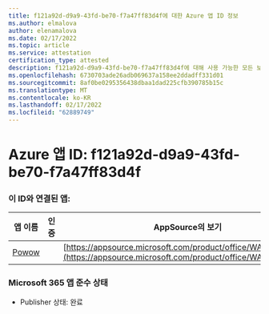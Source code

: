 ```yaml
---
title: f121a92d-d9a9-43fd-be70-f7a47ff83d4f에 대한 Azure 앱 ID 정보
ms.author: elmalova
author: elenamalova
ms.date: 02/17/2022
ms.topic: article
ms.service: attestation
certification_type: attested
description: f121a92d-d9a9-43fd-be70-f7a47ff83d4f에 대해 사용 가능한 모든 보안 및 규정 준수 정보입니다.
ms.openlocfilehash: 6730703ade26adb069637a158ee2ddadff331d01
ms.sourcegitcommit: 8af0be0295356438dbaa1dad225cfb390785b15c
ms.translationtype: MT
ms.contentlocale: ko-KR
ms.lasthandoff: 02/17/2022
ms.locfileid: "62889749"
---
```

# <a name="azure-app-id-f121a92d-d9a9-43fd-be70-f7a47ff83d4f"></a>Azure 앱 ID: f121a92d-d9a9-43fd-be70-f7a47ff83d4f


### <a name="apps-associated-with-this-id"></a>이 ID와 연결된 앱:
| **앱 이름** | **인증** | **AppSource의 보기** |
|--------------|---------------|-----------------------|
| [Powow](https://docs.microsoft.com/microsoft-365-app-certification/forward/WA200002952) |  | [https://appsource.microsoft.com/product/office/WA200002952](https://appsource.microsoft.com/product/office/WA200002952) |

### <a name="microsoft-365-app-compliance-status"></a>Microsoft 365 앱 준수 상태
- Publisher 상태: 완료
